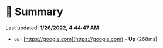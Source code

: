 # 📖 Summary
Last updated: **1/26/2022, 4:44:47 AM**

- `GET` [https://google.com](https://google.com) - **Up** (268ms)
